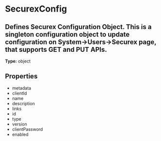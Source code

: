 # SecurexConfig

## Defines Securex Configuration Object. This is a singleton configuration object to update configuration on System->Users->Securex page, that supports GET and PUT APIs.

**Type:** object

## Properties
* metadata
* clientId
* name
* description
* links
* id
* type
* version
* clientPassword
* enabled
